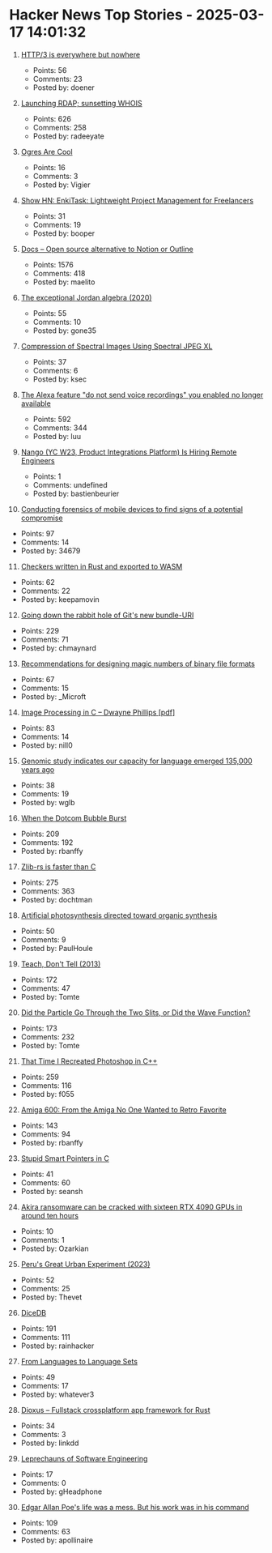 # Hacker News Top Stories - 2025-03-17 14:01:32

1. [HTTP/3 is everywhere but nowhere](https://httptoolkit.com/blog/http3-quic-open-source-support-nowhere/)
   - Points: 56
   - Comments: 23
   - Posted by: doener

2. [Launching RDAP; sunsetting WHOIS](https://www.icann.org/en/announcements/details/icann-update-launching-rdap-sunsetting-whois-27-01-2025-en)
   - Points: 626
   - Comments: 258
   - Posted by: radeeyate

3. [Ogres Are Cool](https://www.lrb.co.uk/the-paper/v47/n05/colin-burrow/ogres-are-cool)
   - Points: 16
   - Comments: 3
   - Posted by: Vigier

4. [Show HN: EnkiTask: Lightweight Project Management for Freelancers](https://enkitask.com/)
   - Points: 31
   - Comments: 19
   - Posted by: booper

5. [Docs – Open source alternative to Notion or Outline](https://github.com/suitenumerique/docs)
   - Points: 1576
   - Comments: 418
   - Posted by: maelito

6. [The exceptional Jordan algebra (2020)](https://cp4space.hatsya.com/2020/10/28/the-exceptional-jordan-algebra/)
   - Points: 55
   - Comments: 10
   - Posted by: gone35

7. [Compression of Spectral Images Using Spectral JPEG XL](https://jcgt.org/published/0014/01/04/)
   - Points: 37
   - Comments: 6
   - Posted by: ksec

8. [The Alexa feature "do not send voice recordings" you enabled no longer available](https://discuss.systems/@dev/114161826926246661)
   - Points: 592
   - Comments: 344
   - Posted by: luu

9. [Nango (YC W23, Product Integrations Platform) Is Hiring Remote Engineers](https://www.nango.dev/careers)
   - Points: 1
   - Comments: undefined
   - Posted by: bastienbeurier

10. [Conducting forensics of mobile devices to find signs of a potential compromise](https://github.com/mvt-project/mvt)
   - Points: 97
   - Comments: 14
   - Posted by: 34679

11. [Checkers written in Rust and exported to WASM](https://kevinalbs.com/checkers/)
   - Points: 62
   - Comments: 22
   - Posted by: keepamovin

12. [Going down the rabbit hole of Git's new bundle-URI](https://blog.gitbutler.com/going-down-the-rabbit-hole-of-gits-new-bundle-uri/)
   - Points: 229
   - Comments: 71
   - Posted by: chmaynard

13. [Recommendations for designing magic numbers of binary file formats](https://hackers.town/@zwol/114155595855705796)
   - Points: 67
   - Comments: 15
   - Posted by: _Microft

14. [Image Processing in C – Dwayne Phillips [pdf]](https://homepages.inf.ed.ac.uk/rbf/BOOKS/PHILLIPS/cips2ed.pdf)
   - Points: 83
   - Comments: 14
   - Posted by: nill0

15. [Genomic study indicates our capacity for language emerged 135,000 years ago](https://phys.org/news/2025-03-genomic-capacity-language-emerged-years.html)
   - Points: 38
   - Comments: 19
   - Posted by: wglb

16. [When the Dotcom Bubble Burst](https://dfarq.homeip.net/when-the-dotcom-bubble-burst/)
   - Points: 209
   - Comments: 192
   - Posted by: rbanffy

17. [Zlib-rs is faster than C](https://trifectatech.org/blog/zlib-rs-is-faster-than-c/)
   - Points: 275
   - Comments: 363
   - Posted by: dochtman

18. [Artificial photosynthesis directed toward organic synthesis](https://www.nature.com/articles/s41467-025-56374-z)
   - Points: 50
   - Comments: 9
   - Posted by: PaulHoule

19. [Teach, Don't Tell (2013)](https://stevelosh.com/blog/2013/09/teach-dont-tell/)
   - Points: 172
   - Comments: 47
   - Posted by: Tomte

20. [Did the Particle Go Through the Two Slits, or Did the Wave Function?](https://profmattstrassler.com/2025/03/13/did-the-particle-go-through-the-two-slits-or-did-the-wave-function/)
   - Points: 173
   - Comments: 232
   - Posted by: Tomte

21. [That Time I Recreated Photoshop in C++](https://f055.net/technology/that-time-i/that-time-i-recreated-photoshop-in-c/)
   - Points: 259
   - Comments: 116
   - Posted by: f055

22. [Amiga 600: From the Amiga No One Wanted to Retro Favorite](https://dfarq.homeip.net/amiga-600-the-amiga-no-one-wanted/)
   - Points: 143
   - Comments: 94
   - Posted by: rbanffy

23. [Stupid Smart Pointers in C](http://blog.kevinalbs.com/stupid_smart_pointers)
   - Points: 41
   - Comments: 60
   - Posted by: seansh

24. [Akira ransomware can be cracked with sixteen RTX 4090 GPUs in around ten hours](https://www.tomshardware.com/tech-industry/cyber-security/akira-ransomware-cracked-with-rtx-4090-new-exploit-to-brute-force-encryption-attack)
   - Points: 10
   - Comments: 1
   - Posted by: Ozarkian

25. [Peru's Great Urban Experiment (2023)](https://archaeology.org/issues/may-june-2023/features/peru-chimu-chan-chan/)
   - Points: 52
   - Comments: 25
   - Posted by: Thevet

26. [DiceDB](https://dicedb.io/)
   - Points: 191
   - Comments: 111
   - Posted by: rainhacker

27. [From Languages to Language Sets](https://gist.github.com/xixixao/8e363dbd3663b6729cd5b6d74dbbf9d4)
   - Points: 49
   - Comments: 17
   - Posted by: whatever3

28. [Dioxus – Fullstack crossplatform app framework for Rust](https://dioxuslabs.com/)
   - Points: 34
   - Comments: 3
   - Posted by: linkdd

29. [Leprechauns of Software Engineering](https://markgreville.ie/2025/03/17/book-review-leprechauns-of-software-engineering/)
   - Points: 17
   - Comments: 0
   - Posted by: gHeadphone

30. [Edgar Allan Poe's life was a mess. But his work was in his command](https://www.washingtonpost.com/books/2025/03/13/edgar-allan-poe-biography-kopley-review/)
   - Points: 109
   - Comments: 63
   - Posted by: apollinaire

